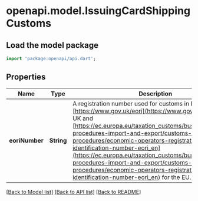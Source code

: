 # openapi.model.IssuingCardShippingCustoms

## Load the model package
```dart
import 'package:openapi/api.dart';
```

## Properties
Name | Type | Description | Notes
------------ | ------------- | ------------- | -------------
**eoriNumber** | **String** | A registration number used for customs in Europe. See [https://www.gov.uk/eori](https://www.gov.uk/eori) for the UK and [https://ec.europa.eu/taxation_customs/business/customs-procedures-import-and-export/customs-procedures/economic-operators-registration-and-identification-number-eori_en](https://ec.europa.eu/taxation_customs/business/customs-procedures-import-and-export/customs-procedures/economic-operators-registration-and-identification-number-eori_en) for the EU. | [optional] 

[[Back to Model list]](../README.md#documentation-for-models) [[Back to API list]](../README.md#documentation-for-api-endpoints) [[Back to README]](../README.md)


